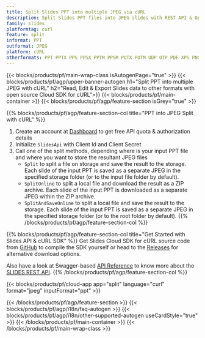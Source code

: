 ```yaml
---
title: Split Slides PPT into multiple JPEG via cURL
description: Split Slides PPT files into JPEG slides with REST API & Open Source cURL SDK
family: slides
platformtag: curl
feature: split
informat: PPT
outformat: JPEG
platform: cURL
otherformats: PPT PPTX PPS PPSX PPTM PPSM POTX POTM ODP OTP PDF XPS PNG BMP TIFF SVG HTML5 MD GIF XAML
---
```


{{< blocks/products/pf/main-wrap-class isAutogenPage="true" >}}
{{< blocks/products/pf/agp/upper-banner-autogen h1="Split PPT into multiple JPEG with cURL" h2="Read, Edit & Export Slides data to other formats with open source Cloud SDK for cURL">}}
{{< blocks/products/pf/main-container >}}
{{< blocks/products/pf/agp/feature-section isGrey="true" >}}

{{% blocks/products/pf/agp/feature-section-col title="PPT into JPEG Split with cURL" %}}
1. Create an account at <a href="https://dashboard.aspose.cloud/">Dashboard</a> to get free API quota & authorization details
1. Initialize ```SlidesApi``` with Client Id and Client Secret
1. Call one of the split methods, depending where is your input PPT file and where you want to store the resultant JPEG files
    - ```Split``` to split a file on storage and save the result to the storage. Each slide of the input PPT is saved as a separate JPEG in the specified storage folder (or to the input file folder by default).
    - ```SplitOnline``` to split a local file and download the result as a ZIP archive. Each slide of the input PPT is downloaded as a separate JPEG within the ZIP archive.
    - ```SplitAndSaveOnline``` to split a local file and save the result to the storage. Each slide of the input PPT is saved as a separate JPEG in the specified storage folder (or to the root folder by default).
{{% /blocks/products/pf/agp/feature-section-col %}}

{{% blocks/products/pf/agp/feature-section-col title="Get Started with Slides API & cURL SDK" %}}
Get Slides Cloud SDK for cURL source code from [GitHub](https://github.com/aspose-slides-cloud/aspose-slides-cloud-curl) to compile the SDK yourself or head to the [Releases](https://releases.aspose.cloud/) for alternative download options. 

Also have a look at Swagger-based [API Reference](https://apireference.aspose.cloud/slides/) to know more about the [SLIDES REST API](https://products.aspose.cloud/slides/curl/).
{{% /blocks/products/pf/agp/feature-section-col %}}

{{< blocks/products/pf/cloud-app app="split" language="curl" format="jpeg" inputFormat="ppt" >}}

{{< /blocks/products/pf/agp/feature-section >}}
{{< blocks/products/pf/agp/i18n/faq-autogen >}}
{{< blocks/products/pf/agp/i18n/other-supported-autogen useCardStyle="true" >}}
{{< /blocks/products/pf/main-container >}}
{{< /blocks/products/pf/main-wrap-class >}}